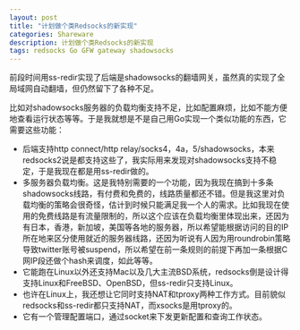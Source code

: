```yaml
---
layout: post
title: "计划做个类Redsocks的新实现"
categories: Shareware
description: 计划做个类Redsocks的新实现
tags: redsocks Go GFW gateway shadowsocks
---
```

前段时间用ss-redir实现了后端是shadowsocks的翻墙网关，虽然真的实现了全局域网自动翻墙，但仍然留下了各种不足。

比如对shadowsocks服务器的负载均衡支持不足，比如配置麻烦，比如不能方便地查看运行状态等等。于是我就想是不是自己用Go实现一个类似功能的东西，它需要这些功能：

- 后端支持http connect/http relay/socks4，4a，5/shadowsocks，本来redsocks2说是都支持这些了，我实际用来发现对shadowsocks支持不稳定，于是我现在都是用ss-redir做的。
- 多服务器负载均衡。这是我特别需要的一个功能，因为我现在搞到十多条shadowsocks线路，有付费和免费的，线路质量都还不错。但是我这里对负载均衡的策略会很奇怪，估计到时候只能满足我一个人的需求。比如我现在使用的免费线路是有流量限制的，所以这个应该在负载均衡里体现出来，还因为有日本，香港，新加坡，美国等各地的服务器，所以希望能根据访问的目的IP所在地来区分使用就近的服务器线路，还因为听说有人因为用roundrobin策略导致twitter账号被suspend，所以希望在前一条规则的前提下再加一条根据C网IP段还做个hash来调度，如此等等。
- 它能跑在Linux以外还支持Mac以及几大主流BSD系统，redsocks倒是设计得支持Linux和FreeBSD、OpenBSD，但ss-redir只支持Linux。
- 也许在Linux上，我还想让它同时支持NAT和tproxy两种工作方式。目前貌似redsocks和ss-redir都只支持NAT，而xsocks是用tproxy的。
- 它有一个管理配置端口，通过socket来下发更新配置和查询工作状态。
